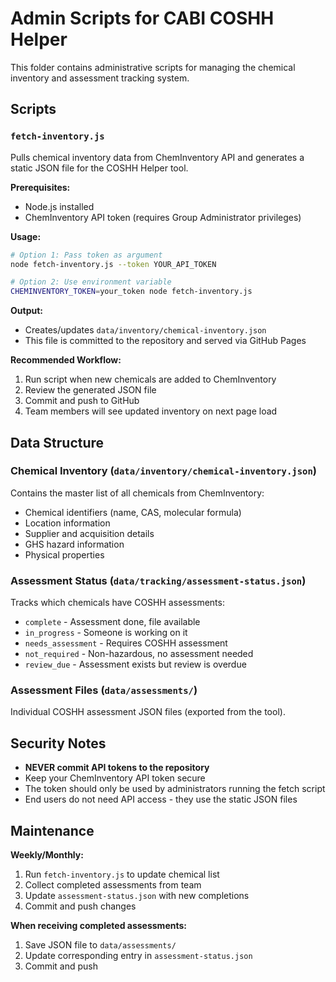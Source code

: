 # Admin Scripts for CABI COSHH Helper

This folder contains administrative scripts for managing the chemical inventory and assessment tracking system.

## Scripts

### `fetch-inventory.js`

Pulls chemical inventory data from ChemInventory API and generates a static JSON file for the COSHH Helper tool.

**Prerequisites:**
- Node.js installed
- ChemInventory API token (requires Group Administrator privileges)

**Usage:**

```bash
# Option 1: Pass token as argument
node fetch-inventory.js --token YOUR_API_TOKEN

# Option 2: Use environment variable
CHEMINVENTORY_TOKEN=your_token node fetch-inventory.js
```

**Output:**
- Creates/updates `data/inventory/chemical-inventory.json`
- This file is committed to the repository and served via GitHub Pages

**Recommended Workflow:**
1. Run script when new chemicals are added to ChemInventory
2. Review the generated JSON file
3. Commit and push to GitHub
4. Team members will see updated inventory on next page load

## Data Structure

### Chemical Inventory (`data/inventory/chemical-inventory.json`)

Contains the master list of all chemicals from ChemInventory:
- Chemical identifiers (name, CAS, molecular formula)
- Location information
- Supplier and acquisition details
- GHS hazard information
- Physical properties

### Assessment Status (`data/tracking/assessment-status.json`)

Tracks which chemicals have COSHH assessments:
- `complete` - Assessment done, file available
- `in_progress` - Someone is working on it
- `needs_assessment` - Requires COSHH assessment
- `not_required` - Non-hazardous, no assessment needed
- `review_due` - Assessment exists but review is overdue

### Assessment Files (`data/assessments/`)

Individual COSHH assessment JSON files (exported from the tool).

## Security Notes

- **NEVER commit API tokens to the repository**
- Keep your ChemInventory API token secure
- The token should only be used by administrators running the fetch script
- End users do not need API access - they use the static JSON files

## Maintenance

**Weekly/Monthly:**
1. Run `fetch-inventory.js` to update chemical list
2. Collect completed assessments from team
3. Update `assessment-status.json` with new completions
4. Commit and push changes

**When receiving completed assessments:**
1. Save JSON file to `data/assessments/`
2. Update corresponding entry in `assessment-status.json`
3. Commit and push

